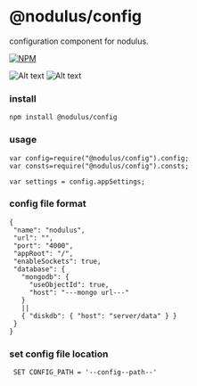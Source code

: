 # @nodulus/config




 configuration component for nodulus.
  

   
[![NPM](https://nodei.co/npm/@nodulus/config.png)](https://npmjs.org/package/@nodulus/config)

 ![Alt text](https://travis-ci.org/nodulusteam/-nodulus-config.svg?branch=master "build")
 ![Alt text](https://david-dm.org/nodulusteam/-nodulus-config.svg "dependencies")
 


 ### install
 `npm install @nodulus/config`
 
 
 ### usage
 ```
 var config=require("@nodulus/config").config;
 var consts=require("@nodulus/config").consts;
 
 var settings = config.appSettings;
 ```
 
 
 
 ### config file format 
 
 ```
 {
  "name": "nodulus",
  "url": "",
  "port": "4000",
  "appRoot": "/",
  "enableSockets": true,
  "database": {
    "mongodb": {
      "useObjectId": true,
      "host": "---mongo url---"
    }
    ||
    { "diskdb": { "host": "server/data" } }
  }
}
 
 ```
 ### set config file location
```
 SET CONFIG_PATH = '--config--path--'
 
```